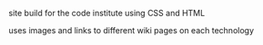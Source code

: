 site build for the code institute using CSS and HTML

uses images and links to different wiki pages on each technology